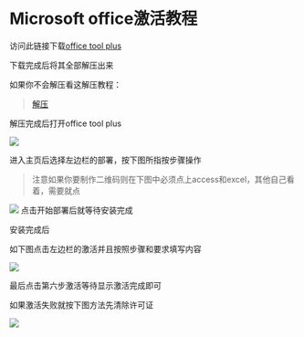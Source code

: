 # Microsoft office激活教程

访问此链接下载[office tool plus](https://otp.landian.vip/redirect/download.php?type=runtime\&site=sdumirror)

下载完成后将其全部解压出来

如果你不会解压看这解压教程：

> [解压](wiki-zhu-ye/jieya.md)

解压完成后打开office tool plus

![](https://pic.xhcheats.cn/assets/2023/12/24/014256.png)

进入主页后选择左边栏的部署，按下图所指按步骤操作
> 注意如果你要制作二维码则在下图中必须点上access和excel，其他自己看着，需要就点

![](https://pic.xhcheats.cn/assets/2023/12/24/014324.png)
点击开始部署后就等待安装完成

安装完成后

如下图点击左边栏的激活并且按照步骤和要求填写内容

![](https://pic.xhcheats.cn/assets/2023/12/24/014341.png)

最后点击第六步激活等待显示激活完成即可

如果激活失败就按下图方法先清除许可证

![](https://pic.xhcheats.cn/assets/2023/12/24/014350.png)
